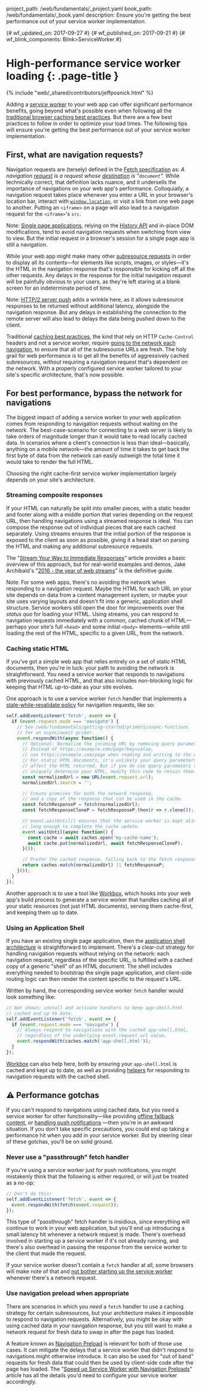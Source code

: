 project_path: /web/fundamentals/_project.yaml
book_path: /web/fundamentals/_book.yaml
description: Ensure you're getting the best performance out of your service worker implementation.

{# wf_updated_on: 2017-09-27 #}
{# wf_published_on: 2017-09-21 #}
{# wf_blink_components: Blink>ServiceWorker #}

# High-performance service worker loading {: .page-title }

{% include "web/_shared/contributors/jeffposnick.html" %}

Adding a [service
worker](/web/fundamentals/getting-started/primers/service-workers) to your web
app can offer significant performance benefits, going beyond what's possible
even when following all the [traditional browser caching best
practices](/web/fundamentals/performance/optimizing-content-efficiency/http-caching).
But there are a few best practices to follow in order to optimize your load
times. The following tips will ensure you're getting the best performance out of
your service worker implementation.

## First, what are navigation requests?

Navigation requests are (tersely) defined in the [Fetch
specification](https://fetch.spec.whatwg.org/#navigation-request) as: <em>A
navigation [request](https://fetch.spec.whatwg.org/#concept-request) is a
request whose
[destination](https://fetch.spec.whatwg.org/#concept-request-destination) is
"<code>document</code>".</em> While technically correct, that definition lacks
nuance, and it undersells the importance of navigations on your web app's
performance. Colloquially, a navigation request takes place whenever you enter a
URL in your browser's location bar, interact with
<code>[window.location](https://developer.mozilla.org/en-US/docs/Web/API/Window/location)</code>,
or visit a link from one web page to another. Putting an `<iframe>`
on a page will also lead to a navigation request for the `<iframe>`'s `src`.

Note: [Single page applications](https://en.wikipedia.org/wiki/Single-page_application),
relying on the [History API](https://developer.mozilla.org/en-US/docs/Web/API/History_API)
and in-place DOM modifications, tend to avoid navigation requests when switching
from view to view. But the initial request in a browser's session for a
single page app is still a navigation.

While your web app might make many other [subresource
requests](https://fetch.spec.whatwg.org/#subresource-request) in order to
display all its contents—for elements like scripts, images, or styles—it's the
HTML in the navigation response that's responsible for kicking off all the other
requests. Any delays in the response for the initial navigation request will be
painfully obvious to your users, as they're left staring at a blank screen for
an indeterminate period of time.

Note: [HTTP/2 server push](/web/fundamentals/performance/http2/#server_push)
adds a wrinkle here, as it allows subresource responses to be returned without
additional latency, alongside the navigation response. But any delays in
establishing the connection to the remote server will also lead to delays the
data being pushed down to the client.

Traditional [caching best
practices](/web/fundamentals/performance/optimizing-content-efficiency/http-caching#top_of_page),
the kind that rely on HTTP `Cache-Control` headers and not a service worker,
require [going to the network each
navigation](/web/fundamentals/performance/optimizing-content-efficiency/http-caching#invalidating_and_updating_cached_responses),
to ensure that all of the subresource URLs are fresh. The holy grail for web
performance is to get all the benefits of aggressively cached subresources,
*without* requiring a navigation request that's dependent on the network. With a
properly configured service worker tailored to your site's specific
architecture, that's now possible.

## For best performance, bypass the network for navigations

The biggest impact of adding a service worker to your web application comes from
responding to navigation requests without waiting on the network. The
best-case-scenario for connecting to a web server is likely to take orders of
magnitude longer than it would take to read locally cached data. In scenarios
where a client's connection is less than ideal—basically, anything on a mobile
network—the amount of time it takes to get back the first byte of data from the
network can easily outweigh the total time it would take to render the full
HTML.

Choosing the right cache-first service worker implementation largely depends on
your site's architecture.

### Streaming composite responses

If your HTML can naturally be split into smaller pieces, with a static header
and footer along with a middle portion that varies depending on the request URL,
then handling navigations using a streamed response is ideal. You can compose
the response out of individual pieces that are each cached separately. Using
streams ensures that the initial portion of the response is exposed to the
client as soon as possible, giving it a head start on parsing the HTML and
making any additional subresource requests.

The "[Stream Your Way to Immediate Responses](/web/updates/2016/06/sw-readablestreams)"
article provides a basic overview of this approach, but for real-world examples
and demos, Jake Archibald's "[2016 - the year of web streams](https://jakearchibald.com/2016/streams-ftw/)"
is the definitive guide.

Note: For some web apps, there's no avoiding the network when responding to
a navigation request. Maybe the HTML for each URL on your site depends on data
from a content management system, or maybe your site uses varying layouts and
doesn't fit into a generic, application shell structure. Service workers still
open the door for improvements over the *status quo* for loading your HTML.
Using streams, you can respond to navigation requests immediately with a
common, cached chunk of HTML—perhaps your site's full `<head>` and some initial
`<body>` elements—while still loading the rest of the HTML, specific to a given
URL, from the network.

### Caching static HTML

If you've got a simple web app that relies entirely on a set of static HTML
documents, then you're in luck: your path to avoiding the network is
straightforward. You need a service worker that responds to navigations with
previously cached HTML, and that also includes non-blocking logic for keeping
that HTML up-to-date as your site evolves.

One approach is to use a service worker `fetch` handler that implements a
[stale-while-revalidate policy](/web/fundamentals/instant-and-offline/offline-cookbook/#stale-while-revalidate)
for navigation requests, like so:

```js
self.addEventListener('fetch', event => {
  if (event.request.mode === 'navigate') {
    // See /web/fundamentals/getting-started/primers/async-functions
    // for an async/await primer.
    event.respondWith(async function() {
      // Optional: Normalize the incoming URL by removing query parameters.
      // Instead of https://example.com/page?key=value,
      // use https://example.com/page when reading and writing to the cache.
      // For static HTML documents, it's unlikely your query parameters will
      // affect the HTML returned. But if you do use query parameters that
      // uniquely determine your HTML, modify this code to retain them.
      const normalizedUrl = new URL(event.request.url);
      normalizedUrl.search = '';

      // Create promises for both the network response,
      // and a copy of the response that can be used in the cache.
      const fetchResponseP = fetch(normalizedUrl);
      const fetchResponseCloneP = fetchResponseP.then(r => r.clone());

      // event.waitUntil() ensures that the service worker is kept alive
      // long enough to complete the cache update.
      event.waitUntil(async function() {
        const cache = await caches.open('my-cache-name');
        await cache.put(normalizedUrl, await fetchResponseCloneP);
      }());

      // Prefer the cached response, falling back to the fetch response.
      return caches.match(normalizedUrl) || fetchResponseP;
    }());
  }
});
```

Another approach is to use a tool like [Workbox](https://workboxjs.org/), which
hooks into your web app's build process to generate a service worker that
handles caching all of your static resources (not just HTML documents), serving
them cache-first, and keeping them up to date.

### Using an Application Shell

If you have an existing single page application, then the
[application shell architecture](/web/fundamentals/architecture/app-shell)
is straightforward to implement. There's a clear-cut strategy for handling
navigation requests without relying on the network: each navigation request,
regardless of the specific URL, is fulfilled with a cached copy of a generic
"shell" of an HTML document. The shell includes everything needed to bootstrap
the single page application, and client-side routing logic can then render the
content specific to the request's URL.

Written by hand, the corresponding service worker `fetch` handler would look
something like:

```js
// Not shown: install and activate handlers to keep app-shell.html
// cached and up to date.
self.addEventListener('fetch', event => {
  if (event.request.mode === 'navigate') {
    // Always respond to navigations with the cached app-shell.html,
    // regardless of the underlying event.request.url value.
    event.respondWith(caches.match('app-shell.html'));
  }
});
```

[Workbox](https://workboxjs.org/) can also help here, both by ensuring your
`app-shell.html` is cached and kept up to date, as well as providing
[helpers](https://workboxjs.org/reference-docs/latest/module-workbox-sw.Router.html#registerNavigationRoute)
for responding to navigation requests with the cached shell.

## ⚠️ Performance gotchas

If you can't respond to navigations using cached data, but you need a service
worker for other functionality—like providing
[offline fallback content](/web/fundamentals/instant-and-offline/offline-cookbook/#generic-fallback),
or [handling push notifications](/web/fundamentals/getting-started/codelabs/push-notifications/)
—then you're in an awkward situation. If you don't take specific precautions,
you could end up taking a performance hit when you add in your service worker.
But by steering clear of these gotchas, you'll be on solid ground.

### Never use a "passthrough" fetch handler

If you're using a service worker just for push notifications, you might
mistakenly think that the following is either required, or will just be treated
as a no-op:

```js
// Don't do this!
self.addEventListener('fetch', event => {
  event.respondWith(fetch(event.request));
});
```

This type of "passthrough" fetch handler is insidious, since everything will
continue to work in your web application, but you'll end up introducing a small
latency hit whenever a network request is made. There's overhead involved in
starting up a service worker if it's not already running, and there's also
overhead in passing the response from the service worker to the client that made
the request.

If your service worker doesn't contain a `fetch` handler at all, some browsers
will make note of that and [not bother starting up the service
worker](https://github.com/w3c/ServiceWorker/issues/718) whenever there's a
network request.

### Use navigation preload when appropriate

There are scenarios in which you *need* a `fetch` handler to use a caching
strategy for certain subresources, but your architecture makes it impossible to
respond to navigation requests. Alternatively, you might be okay with
using cached data in your navigation response, but you still want to make a
network request for fresh data to swap in after the page has loaded.

A feature known as
[Navigation Preload](https://developer.mozilla.org/en-US/docs/Web/API/NavigationPreloadManager)
is relevant for both of those use cases. It can mitigate the delays that a
service worker that didn't respond to navigations might otherwise introduce. It
can also be used for "out of band" requests for fresh data that could then be
used by client-side code after the page has loaded. The
"[Speed up Service Worker with Navigation Preloads](/web/updates/2017/02/navigation-preload)"
article has all the details you'd need to configure your service worker
accordingly.
